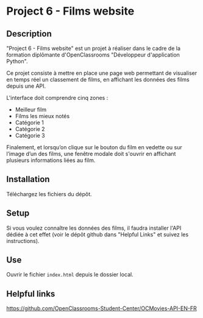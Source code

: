 # Project 6 - Films website

## Description

"Project 6 - Films website" est un projet à réaliser dans le cadre de la formation diplômante d'OpenClassrooms 
"Développeur d'application Python".

Ce projet consiste à mettre en place une page web permettant de visualiser en temps réel un classement de films, 
en affichant les données des films depuis une API.

L'interface doit comprendre cinq zones :
- Meilleur film
- Films les mieux notés
- Catégorie 1
- Catégorie 2 
- Catégorie 3

Finalement, et lorsqu’on clique sur le bouton du film en vedette ou sur l’image d’un des films,
une fenêtre modale doit s'ouvrir en affichant plusieurs informations liées au film.

## Installation

Téléchargez les fichiers du dépôt.

## Setup

Si vous voulez connaître les données des films, il faudra installer l'API dédiée à cet effet
(voir le dépôt github dans "Helpful Links" et suivez les instructions).

## Use

Ouvrir le fichier `index.html` depuis le dossier local.

## Helpful links

https://github.com/OpenClassrooms-Student-Center/OCMovies-API-EN-FR